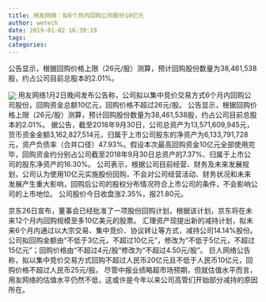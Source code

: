 ```yaml
---
title: 用友网络：拟6个月内回购公司股份10亿元
author: wetech
date: 2019-01-02 16:39:19
tags: 
categories: 
---
```

公告显示，根据回购价格上限（26元/股）测算，预计回购股份数量为38,461,538股，约占公司目前总股本的2.01%。
<!-- more -->
<img align="center" border="0" src="https://imgcdn.yicai.com/uppics/images/2019/01/5541faf61c71df378a51f3a6600ae887.jpg" />
用友网络1月2日晚间发布公告称，公司拟以集中竞价交易方式6个月内回购公司股份，回购资金总额10亿元，回购价格不超过26元/股。
公告显示，根据回购价格上限（26元/股）测算，预计回购股份数量为38,461,538股，约占公司目前总股本的2.01%。
据公告，截至2018年9月30日，公司总资产为13,571,609,945元，货币资金金额3,162,827,514元，归属于上市公司股东的净资产为6,133,791,728元，资产负债率（合并口径）47.93%。假设本次最高回购资金10亿元全部使用完毕，回购资金约分别占公司截至2018年9月30日总资产的7.37%、归属于上市公司的股东净资产的16.30%。
公司表示，根据公司目前经营、财务及未来发展规划，公司认为使用10亿元实施股份回购，不会对公司经营活动、财务状况和未来发展产生重大影响，回购后公司的股权分布情况符合上市公司的条件，不会影响公司的上市地位。
公司股价今日收盘涨2.35%，报21.80元。
 
 
京东26日宣布，董事会已经批准了一项股份回购计划，根据该计划，京东将在未来12个月内回购规模至多10亿美元的股票。
汇理资产现提出新的减持计划，拟未来6个月内通过以大宗交易、集中竞价、协议转让等方式，减持公司14.14%股份。
公司拟回购金额由“不低于3亿元，不超过10亿元”，修改为“不低于5亿元，不超过15亿元”；回购价格由“不超过4元/股”修改为“不超过4.50元/股”。
巨人网络公告称，拟以集中竞价交易方式回购不超过人民币20亿元且不低于人民币10亿元，回购价格不超过人民币25元/股。
尽管中报业绩略超市场预期，但就估值水平而言，用友网络的估值水平仍然不低，这或许是今年以来公司高管们开始部分减持的原因所在。
